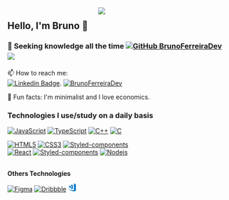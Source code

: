 <img align="right" src="https://github.com/BrunoFerreiraDev/BrunoFerreiraDev/blob/main/imgGithub/illustration.png" width="300" heigth ="300"/>

## Hello, I'm Bruno 👋
### 🚀 Seeking knowledge all the time [![GitHub BrunoFerreiraDev](https://img.shields.io/github/followers/BrunoFerreiraDev?label=follow&style=social)](https://github.com/BrunoFerreiraDev)<sub>ㅤ</sub>![](https://komarev.com/ghpvc/?username=BrunoFerreiraDev&style=flat-square&color=13b982&label=Profile%20views)

📫  How to reach me:<br/>
[![Linkedin Badge](https://img.shields.io/badge/-LinkedIn-blue?style=flat-square&logo=Linkedin&logoColor=white&link=https://www.linkedin.com/in/BrunoFerreiraDev/)](https://www.linkedin.com/in/bruno-ferreira-santos-6b2428214/).
[![BrunoFerreiraDev](https://img.shields.io/static/v1?label=Blog%20-%20BrunoFerreiraDev&message=%20&color=green&style=flat-square&logoColor=white)](http://BrunoFerreiraDev.com.br/)
<br/>

📖  Fun facts: I'm minimalist and I love economics.



  ### Technologies I use/study on a daily basis

[![JavaScript](https://img.shields.io/badge/-JavaScript-black?style=flat-square&logo=javascript&link=https://github.com/ildaneta/)](https://github.com/BrunoFerreiraDev/)
[![TypeScript](https://img.shields.io/badge/-TypeScript-000000?style=flat-square&logo=typescript&link=https://github.com/ildaneta/)](https://github.com/BrunoFerreiraDev/)
[![C++](https://img.shields.io/badge/-C++-00599C?style=flat-square&logo=c++&link=https://github.com/ildaneta/)](https://github.com/BrunoFerreiraDev/)
[![C](https://img.shields.io/badge/-A8B9CC?style=flat-square&logo=c&logoColor=white&link=https://github.com/ildaneta/)](https://github.com/BrunoFerreiraDev/)


[![HTML5](https://img.shields.io/badge/-HTML5-E34F26?style=flat-square&logo=html5&logoColor=white&link=https://github.com/ildaneta/)](https://github.com/BrunoFerreiraDev/)
[![CSS3](https://img.shields.io/badge/-CSS3-1572B6?style=flat-square&logo=css3&link=https://github.com/ildaneta/)](https://github.com/BrunoFerreiraDev/)
[![Styled-components](https://img.shields.io/badge/-Styled%20Components-pink?style=flat-square&logo=styled-components)](https://github.com/BrunoFerreiraDev/)
<br/>
[![React](https://img.shields.io/badge/-React-black?style=flat-square&logo=react&link=https://github.com/ildaneta/)](https://github.com/BrunoFerreiraDev/)
[![Styled-components](https://img.shields.io/badge/Next.JS-black?style=flat-square&logo=Next.JS)](https://github.com/BrunoFerreiraDev/)
[![Nodejs](https://img.shields.io/badge/-Nodejs-black?style=flat-square&logo=Node.js&link=https://github.com/ildaneta/)](https://github.com/BrunoFerreiraDev/)
<br/><br/>

**Others Technologies**

[![Figma](https://img.shields.io/badge/-Figma-ffbaba?style=flat-square&logo=figma)](https://github.com/ildaneta/)
[![Dribbble](https://img.shields.io/badge/-Dribbble-d3a0c2?style=flat-square&logo=Dribbble&link=https://github.com/ildaneta/)](https://github.com/BrunoFerreiraDev/)
<code><img height="18" src="https://raw.githubusercontent.com/github/explore/80688e429a7d4ef2fca1e82350fe8e3517d3494d/topics/visual-studio-code/visual-studio-code.png"></code>

